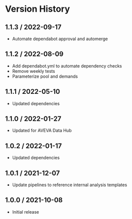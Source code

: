 # Version History

## 1.1.3 / 2022-09-17

- Automate dependabot approval and automerge

## 1.1.2 / 2022-08-09

- Add dependabot.yml to automate dependency checks
- Remove weekly tests
- Parameterize pool and demands

## 1.1.1 / 2022-05-10

- Updated dependencies

## 1.1.0 / 2022-01-27

- Updated for AVEVA Data Hub

## 1.0.2 / 2022-01-17

- Updated dependencies

## 1.0.1 / 2021-12-07

- Update pipelines to reference internal analysis templates

## 1.0.0 / 2021-10-08

- Initial release
